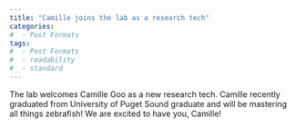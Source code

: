 ```yaml
---
title: "Camille joins the lab as a research tech"
categories:
#  - Post Formats
tags:
#  - Post Formats
#  - readability
#  - standard
---
```

The lab welcomes Camille Goo as a new research tech. Camille recently graduated from University of Puget Sound graduate and will be mastering all things zebrafish! We are excited to have you, Camille!


